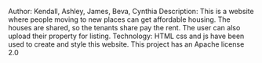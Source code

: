 Author: Kendall, Ashley, James, Beva, Cynthia
Description: This is a website where people moving to new places can get affordable housing. The houses are shared, so the tenants share pay the rent. The user can also upload their property for listing.
Technology: HTML css and js have been used to create and style this website.
This project has an Apache license 2.0 
